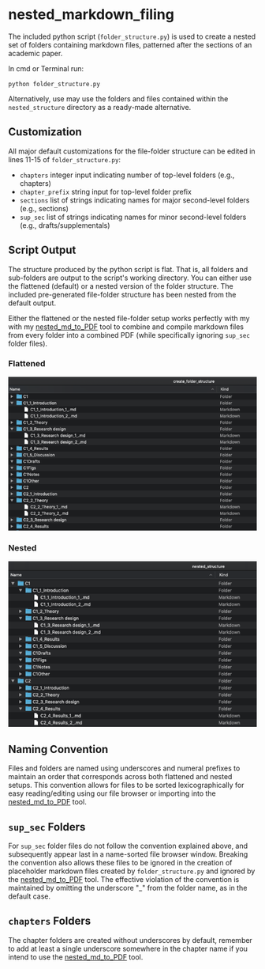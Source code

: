 # nested_markdown_filing
The included python script (`folder_structure.py`) is used to create a nested set of folders containing markdown files, patterned after the sections of an academic paper. 

In cmd or Terminal run:

    python folder_structure.py 

Alternatively, use may use the folders and files contained within the `nested_structure` directory as a ready-made alternative.

## Customization
All major default customizations for the file-folder structure can be edited in lines 11-15 of `folder_structure.py`:

- `chapters` integer input indicating number of top-level folders (e.g., chapters)
- `chapter_prefix` string input for top-level folder prefix
- `sections` list of strings indicating names for major second-level folders (e.g., sections)
- `sup_sec` list of strings indicating names for minor second-level folders (e.g., drafts/supplementals)

## Script Output

The structure produced by the python script is flat. That is, all folders and sub-folders are output to the script's working directory. You can either use the flattened (default) or a nested version of the folder structure. The  included pre-generated file-folder structure has been nested from the default output.

Either the flattened or the nested file-folder setup works perfectly with my with my [nested_md_to_PDF](https://github.com/joshuascriven/nested_md_to_PDF/tree/master) tool to combine and compile markdown files from every folder into a combined PDF (while specifically ignoring `sup_sec` folder files). 

### Flattened
![Flattened](cfs_flat.png)

### Nested
![Nested](cfs_nested.png)

## Naming Convention
Files and folders are named using underscores and numeral prefixes to maintain an order that corresponds across both flattened and nested setups. This convention allows for files to be sorted lexicographically for easy reading/editing using our file browser or importing into the [nested_md_to_PDF](https://github.com/joshuascriven/nested_md_to_PDF/tree/master) tool.

## `sup_sec` Folders
For `sup_sec` folder files do not follow the convention explained above, and subsequently appear last in a name-sorted file browser window. Breaking the convention also allows these files to be ignored in the creation of placeholder markdown files created by `folder_structure.py` and ignored by the [nested_md_to_PDF](https://github.com/joshuascriven/nested_md_to_PDF/tree/master) tool. The effective violation of the convention is maintained by omitting the underscore "_" from the folder name, as in the default case.

## `chapters` Folders
The chapter folders are created without underscores by default, remember to add at least a single underscore somewhere in the chapter name if you intend to use the [nested_md_to_PDF](https://github.com/joshuascriven/nested_md_to_PDF/tree/master) tool.

